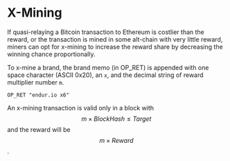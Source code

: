 # X-Mining

If quasi-relaying a Bitcoin transaction to Ethereum is costlier than the reward, or the transaction is mined in some alt-chain with very little reward, miners can opt for x-mining to increase the reward share by decreasing the winning chance proportionally.

To x-mine a brand, the brand memo (in OP\_RET) is appended with one space character (ASCII 0x20), an `x`, and the decimal string of reward multiplier number `m`.

```
OP_RET "endur.io x6"
```

An x-mining transaction is valid only in a block with $$m × BlockHash ≤ Target$$ and the reward will be $$m \times Reward$$.

